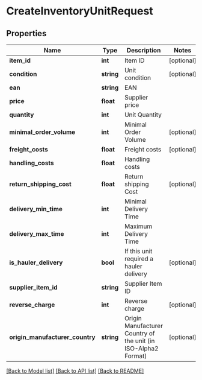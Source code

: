# CreateInventoryUnitRequest

## Properties
Name | Type | Description | Notes
------------ | ------------- | ------------- | -------------
**item_id** | **int** | Item ID | [optional] 
**condition** | **string** | Unit condition | [optional] 
**ean** | **string** | EAN | 
**price** | **float** | Supplier price | 
**quantity** | **int** | Unit Quantity | 
**minimal_order_volume** | **int** | Minimal Order Volume | [optional] 
**freight_costs** | **float** | Freight costs | [optional] 
**handling_costs** | **float** | Handling costs | 
**return_shipping_cost** | **float** | Return shipping Cost | [optional] 
**delivery_min_time** | **int** | Minimal Delivery Time | 
**delivery_max_time** | **int** | Maximum Delivery Time | 
**is_hauler_delivery** | **bool** | If this unit required a hauler delivery | [optional] 
**supplier_item_id** | **string** | Supplier Item ID | 
**reverse_charge** | **int** | Reverse charge | [optional] 
**origin_manufacturer_country** | **string** | Origin Manufacturer Country of the unit (in ISO-Alpha2 Format) | [optional] 

[[Back to Model list]](../../README.md#documentation-for-models) [[Back to API list]](../../README.md#documentation-for-api-endpoints) [[Back to README]](../../README.md)


